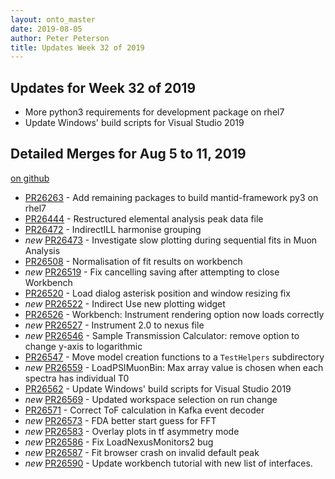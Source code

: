```yaml
---
layout: onto_master
date: 2019-08-05
author: Peter Peterson
title: Updates Week 32 of 2019
---
```

Updates for Week 32 of 2019
---------------------------
* More python3 requirements for development package on rhel7
* Update Windows' build scripts for Visual Studio 2019

Detailed Merges for Aug 5 to 11, 2019
-------------------------------------
[on github](https://github.com/mantidproject/mantid/pulls?q=is%3Apr+merged%3A2019-08-06..2019-08-11)

* [PR26263](https://github.com/mantidproject/mantid/pull/26263) - Add remaining packages to build mantid-framework py3 on rhel7
* [PR26444](https://github.com/mantidproject/mantid/pull/26444) - Restructured elemental analysis peak data file
* [PR26472](https://github.com/mantidproject/mantid/pull/26472) - IndirectILL harmonise grouping
* *new* [PR26473](https://github.com/mantidproject/mantid/pull/26473) - Investigate slow plotting during sequential fits in Muon Analysis
* [PR26508](https://github.com/mantidproject/mantid/pull/26508) - Normalisation of fit results on workbench
* *new* [PR26519](https://github.com/mantidproject/mantid/pull/26519) - Fix cancelling saving after attempting to close Workbench
* [PR26520](https://github.com/mantidproject/mantid/pull/26520) - Load dialog asterisk position and window resizing fix
* *new* [PR26522](https://github.com/mantidproject/mantid/pull/26522) - Indirect Use new plotting widget
* [PR26526](https://github.com/mantidproject/mantid/pull/26526) - Workbench: Instrument rendering option now loads correctly
* *new* [PR26527](https://github.com/mantidproject/mantid/pull/26527) - Instrument 2.0 to nexus file
* *new* [PR26546](https://github.com/mantidproject/mantid/pull/26546) - Sample Transmission Calculator: remove option to change y-axis to logarithmic
* [PR26547](https://github.com/mantidproject/mantid/pull/26547) - Move model creation functions to a `TestHelpers` subdirectory
* *new* [PR26559](https://github.com/mantidproject/mantid/pull/26559) - LoadPSIMuonBin: Max array value is chosen when each spectra has individual T0
* [PR26562](https://github.com/mantidproject/mantid/pull/26562) - Update Windows' build scripts for Visual Studio 2019
* *new* [PR26569](https://github.com/mantidproject/mantid/pull/26569) - Updated workspace selection on run change
* [PR26571](https://github.com/mantidproject/mantid/pull/26571) - Correct ToF calculation in Kafka event decoder
* *new* [PR26573](https://github.com/mantidproject/mantid/pull/26573) - FDA better start guess for FFT
* *new* [PR26583](https://github.com/mantidproject/mantid/pull/26583) - Overlay plots in tf asymmetry mode
* *new* [PR26586](https://github.com/mantidproject/mantid/pull/26586) - Fix LoadNexusMonitors2 bug
* *new* [PR26587](https://github.com/mantidproject/mantid/pull/26587) - Fit browser crash on invalid default peak
* *new* [PR26590](https://github.com/mantidproject/mantid/pull/26590) - Update workbench tutorial with new list of interfaces.
